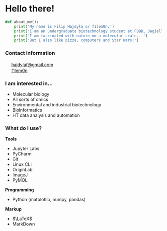 # Hello there!

```py
def about_me():
    print('My name is Filip Hajdyła or f1lem0n.')
    print('I am an undergraduate biotechnology student at FBBB, Jagiellonian University, Krakow.')
    print('I am fascinated with nature on a molecular scale...')
    print('But I also like pizza, computers and Star Wars!')
```

### Contact information
[<img src="https://upload.wikimedia.org/wikipedia/commons/4/4e/Gmail_Icon.png" width="16"/>](mailto:hajdylaf@gmail.com)
[hajdylaf@gmail.com](mailto:hajdylaf@gmail.com)  
[<img src="https://upload.wikimedia.org/wikipedia/commons/8/82/Telegram_logo.svg" width="16"/>](https://t.me/f1lem0n)
[f1lem0n](https://t.me/f1lem0n)

### I am interested in...
- Molecular biology
- All sorts of omics  
- Environmental and industrial biotechnology
- Bioinformatics
- HT data analysis and automation

### What do I use?  
**Tools**
- Jupyter Labs
- PyCharm
- Git
- Linux CLI
- OriginLab
- ImageJ
- PyMOL
  
**Programming**
- Python (matplotlib, numpy, pandas)
  
**Markup**
- $\LaTeX$
- MarkDown
